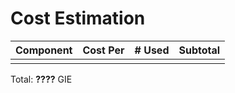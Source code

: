 # Cost Estimation

| Component | Cost Per | # Used | Subtotal |
|-----------|----------|--------|----------|
|           |          |        |          |
Total: **????** GIE
